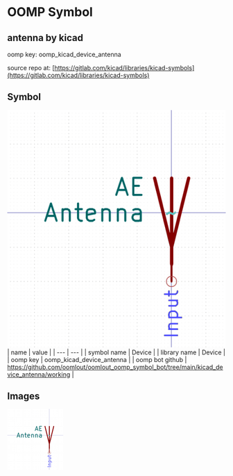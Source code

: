 # OOMP Symbol  
## antenna  by kicad  
  
oomp key: oomp_kicad_device_antenna  
  
source repo at: [https://gitlab.com/kicad/libraries/kicad-symbols](https://gitlab.com/kicad/libraries/kicad-symbols)  
## Symbol  
  
[![working.png](working_600.png)](working.png)  
| name | value | 
| --- | --- | 
| symbol name | Device | 
| library name | Device | 
| oomp key | oomp_kicad_device_antenna | 
| oomp bot github | https://github.com/oomlout/oomlout_oomp_symbol_bot/tree/main/kicad_device_antenna/working | 
## Images  
  
[![working.png](working_140.png)](working.png)  
